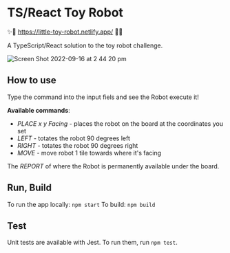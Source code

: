 # TS/React Toy Robot

✨🤖 https://little-toy-robot.netlify.app/ 🤖✨

A TypeScript/React solution to the toy robot challenge.

![Screen Shot 2022-09-16 at 2 44 20 pm](https://user-images.githubusercontent.com/10946872/190558447-c1776b4a-1326-4253-a318-0667c16156dd.png)


## How to use

Type the command into the input fiels and see the Robot execute it!

**Available commands**:

- _PLACE x y Facing_ - places the robot on the board at the coordinates you set
- _LEFT_ - totates the robot 90 degrees left
- _RIGHT_ - totates the robot 90 degrees right
- _MOVE_ - move robot 1 tile towards where it's facing

The _REPORT_ of where the Robot is permanently available under the board.

## Run, Build

To run the app locally: `npm start`
To build: `npm build`

## Test

Unit tests are available with Jest.
To run them, run `npm test`.

## 
